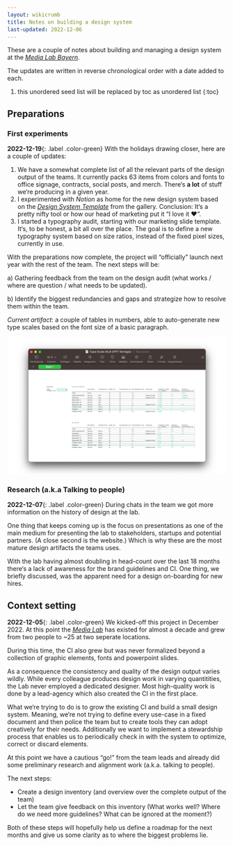 ```yaml
---
layout: wikicrumb 
title: Notes on building a design system
last-updated: 2022-12-06
---
```


These are a couple of notes about building and managing a design system at the *[Media Lab Bayern](https://www.media-lab.de/de/)*.

The updates are written in reverse chronological order with a date added to each.

1. this unordered seed list will be replaced by toc as unordered list
{:toc}

## Preparations
### First experiments

**2022-12-19**{: .label .color-green} With the holidays drawing closer, here are a couple of updates:

1. We have a somewhat complete list of all the relevant parts of the design output of the teams. It currently packs 63 items from colors and fonts to office signage, contracts, social posts, and merch. There‘s **a lot** of stuff we‘re producing in a given year.
2. I experimented with *Notion* as home for the new design system based on the [*Design System Template*](https://www.notion.so/templates/design-system) from the gallery. Conclusion: It‘s a pretty nifty tool or how our head of marketing put it “I love it ❤️”.
2. I started a typography audit, starting with our marketing slide template. It‘s, to be honest, a bit all over the place. The goal is to define a new typography system based on size ratios, instead of the fixed pixel sizes, currently in use.

With the preparations now complete, the project will “officially” launch next year with the rest of the team. The next steps will be: 

a) Gathering feedback from the team on the design audit (what works / where are question / what needs to be updated).

b) Identify the biggest redundancies and gaps and strategize how to resolve them within the team.

*Current artifact*: a couple of tables in numbers, able to auto-generate new type scales based on the font size of a basic paragraph. 

![](/img/wiki/mlb-design-system-font-table.png)

### Research (a.k.a Talking to people)

**2022-12-07**{: .label .color-green} During chats in the team we got more information on the history of design at the lab. 

One thing that keeps coming up is the focus on presentations as one of the main medium for presenting the lab to stakeholders, startups and potential partners. (A close second is the website.) Which is why these are the most mature design artifacts the teams uses.

With the lab having almost doubling in head-count over the last 18 months there‘s a lack of awareness for the brand guidelines and CI. One thing, we briefly discussed, was the apparent need for a design on-boarding for new hires.


## Context setting

**2022-12-05**{: .label .color-green} We kicked-off this project in December 2022. At this point the *[Media Lab](https://www.media-lab.de/de/)* has existed for almost a decade and grew from two people to ~25 at two seperate locations.

During this time, the CI also grew but was never formalized beyond a collection of graphic elements, fonts and powerpoint slides.

As a consequence the consistency and quality of the design output varies wildly. While every colleague produces design work in varying quantitities, the Lab never employed a dedicated designer. Most high-quality work is done by a lead-agency which also created the CI in the first place.

What we‘re trying to do is to grow the existing CI and build a small design system. Meaning, we‘re not trying to define every use-case in a fixed document and then police the team but to create tools they can adopt creatively for their needs. Additionally we want to implement a stewardship process that enables us to periodically check in with the system to optimize, correct or discard elements.

At this point we have a cautious “go!” from the team leads and already did some preliminary research  and alignment work (a.k.a. talking to people).

The next steps:

* Create a design inventory (and overview over the complete output of the team)
* Let the team give feedback on this inventory (What works well? Where do we need more guidelines? What can be ignored at the moment?)

Both of these steps will hopefully help us define a roadmap for the next months and give us some clarity as to where the biggest problems lie.
